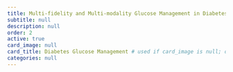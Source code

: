 ```yaml
---
title: Multi-fidelity and Multi-modality Glucose Management in Diabetes
subtitle: null
description: null
order: 2
active: true
card_image: null
card_title: Diabetes Glucose Management # used if card_image is null; defaults to title
categories: null
---
```


